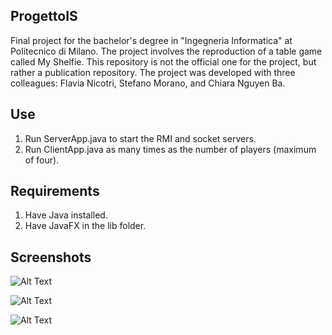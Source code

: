 ## ProgettoIS

Final project for the bachelor's degree in "Ingegneria Informatica" at Politecnico di Milano. The project involves the reproduction of a table game called My Shelfie. This repository is not the official one for the project, but rather a publication repository. The project was developed with three colleagues: Flavia Nicotri, Stefano Morano, and Chiara Nguyen Ba.

## Use

1) Run ServerApp.java to start the RMI and socket servers.
2) Run ClientApp.java as many times as the number of players (maximum of four).

## Requirements

1) Have Java installed.
2) Have JavaFX in the lib folder.

## Screenshots

![Alt Text](deliverables/screenshots/Menu.png)

![Alt Text](deliverables/screenshots/Waiting.png)

![Alt Text](deliverables/screenshots/Game.png)

